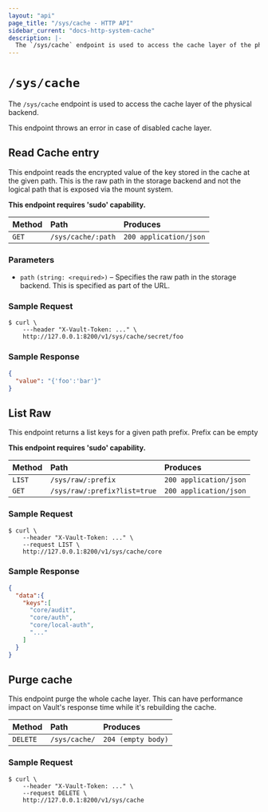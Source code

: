 ```yaml
---
layout: "api"
page_title: "/sys/cache - HTTP API"
sidebar_current: "docs-http-system-cache"
description: |-
  The `/sys/cache` endpoint is used to access the cache layer of the physical backend.
---
```


# `/sys/cache`

The `/sys/cache` endpoint is used to access the cache layer of the physical backend.

This endpoint throws an error in case of disabled cache layer.

## Read Cache entry

This endpoint reads the encrypted value of the key stored in the cache at the given path. This is the raw path
in the storage backend and not the logical path that is exposed via the mount
system.

**This endpoint requires 'sudo' capability.**

| Method   | Path                         | Produces               |
| :------- | :--------------------------- | :--------------------- |
| `GET`    | `/sys/cache/:path`             | `200 application/json` |

### Parameters

- `path` `(string: <required>)` – Specifies the raw path in the storage backend.
  This is specified as part of the URL.

### Sample Request

```
$ curl \
    ---header "X-Vault-Token: ..." \
    http://127.0.0.1:8200/v1/sys/cache/secret/foo
```

### Sample Response

```json
{
  "value": "{'foo':'bar'}"
}
```
## List Raw

This endpoint returns a list keys for a given path prefix. Prefix can be empty

**This endpoint requires 'sudo' capability.**

| Method   | Path                         | Produces               |
| :------- | :--------------------------- | :--------------------- |
| `LIST`   | `/sys/raw/:prefix` | `200 application/json` |
| `GET`   | `/sys/raw/:prefix?list=true` | `200 application/json` |


### Sample Request

```
$ curl \
    --header "X-Vault-Token: ..." \
    --request LIST \
    http://127.0.0.1:8200/v1/sys/cache/core
```

### Sample Response

```json
{
  "data":{
    "keys":[
      "core/audit",
      "core/auth",
      "core/local-auth",
      "..."
    ]
  }
}
```

## Purge cache

This endpoint purge the whole cache layer.
This can have performance impact on Vault's response time while it's rebuilding the cache.

| Method   | Path                         | Produces               |
| :------- | :--------------------------- | :--------------------- |
| `DELETE` | `/sys/cache/`             | `204 (empty body)`     |

### Sample Request

```
$ curl \
    --header "X-Vault-Token: ..." \
    --request DELETE \
    http://127.0.0.1:8200/v1/sys/cache
```
